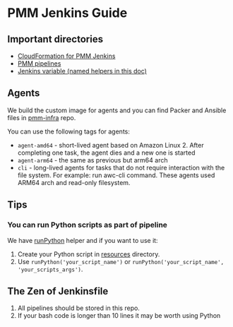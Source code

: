 # PMM Jenkins Guide

## Important directories

- [CloudFormation for PMM Jenkins](https://github.com/Percona-Lab/jenkins-pipelines/tree/master/IaC/pmm.cd)
- [PMM pipelines](https://github.com/Percona-Lab/jenkins-pipelines/tree/master/pmm)
- [Jenkins variable (named helpers in this doc)](https://github.com/Percona-Lab/jenkins-pipelines/tree/master/vars)

## Agents

We build the custom image for agents and you can find Packer and Ansible files in [pmm-infra](https://github.com/percona/pmm-infra/tree/main/packer) repo.

You can use the following tags for agents:

- `agent-amd64` - short-lived agent based on Amazon Linux 2. After completing one task, the agent dies and a new one is started
- `agent-arm64` - the same as previous but arm64 arch
- `cli` - long-lived agents for tasks that do not require interaction with the file system. For example: run awc-cli command. These agents used ARM64 arch and read-only filesystem.

## Tips

### You can run Python scripts as part of pipeline

We have [runPython](https://github.com/Percona-Lab/jenkins-pipelines/blob/master/vars/runPython.groovy) helper and if you want to use it:

1. Create your Python script in [resources](https://github.com/Percona-Lab/jenkins-pipelines/tree/master/resources) directory.
2. Use `runPython('your_script_name')` or `runPython('your_script_name', 'your_scripts_args')`.

## The Zen of Jenkinsfile

1. All pipelines should be stored in this repo.
2. If your bash code is longer than 10 lines it may be worth using Python

